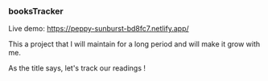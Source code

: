 ### booksTracker

Live demo: https://peppy-sunburst-bd8fc7.netlify.app/

This a project that I will maintain for a long period and will make it grow with me.

As the title says, let's track our readings !
